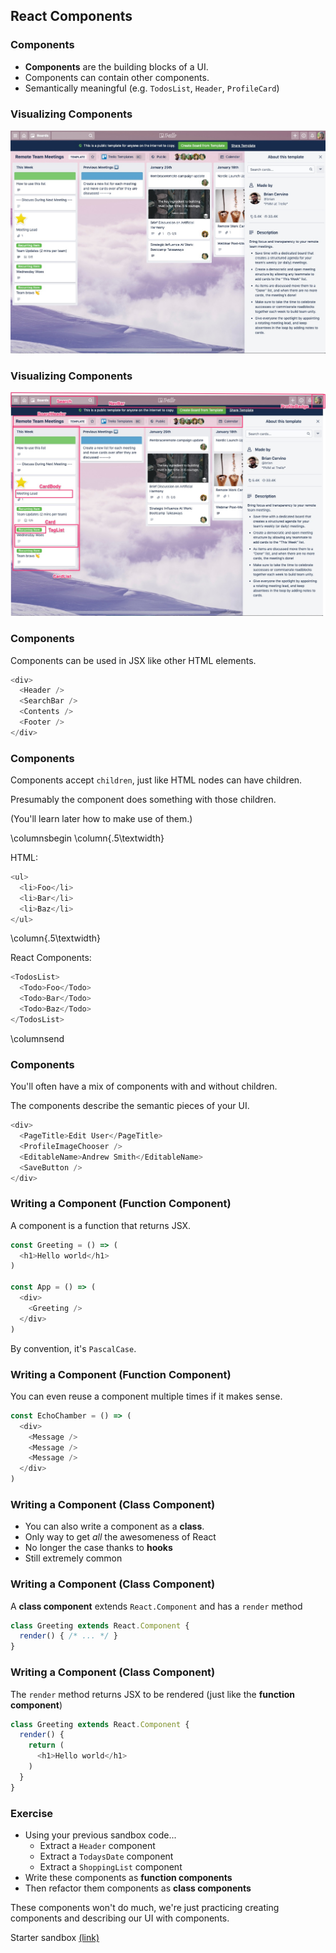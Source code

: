 ## React Components

### Components

* **Components** are the building blocks of a UI.
* Components can contain other components.
* Semantically meaningful (e.g. `TodosList`, `Header`, `ProfileCard`)

### Visualizing Components

![](./images/trello-components.jpg)

### Visualizing Components

![](./images/trello-components-annotated.jpg)

### Components

Components can be used in JSX like other HTML elements.

```javascript
<div>
  <Header />
  <SearchBar />
  <Contents />
  <Footer />
</div>
```

### Components

Components accept `children`, just like HTML nodes can have children.

Presumably the component does something with those children. 

(You'll learn later how to make use of them.)

\columnsbegin
\column{.5\textwidth}

HTML:

```javascript
<ul>
  <li>Foo</li>
  <li>Bar</li>
  <li>Baz</li>
</ul>
```

\column{.5\textwidth}

React Components:

```javascript
<TodosList>
  <Todo>Foo</Todo>
  <Todo>Bar</Todo>
  <Todo>Baz</Todo>
</TodosList>
```
\columnsend

### Components

You'll often have a mix of components with and without children.

The components describe the semantic pieces of your UI.

```javascript
<div>
  <PageTitle>Edit User</PageTitle>
  <ProfileImageChooser />
  <EditableName>Andrew Smith</EditableName>
  <SaveButton />
</div>
```

### Writing a Component (Function Component)

A component is a function that returns JSX.

```javascript
const Greeting = () => (
  <h1>Hello world</h1>
)

const App = () => (
  <div>
    <Greeting />
  </div>
)
```

By convention, it's `PascalCase`.

### Writing a Component (Function Component)

You can even reuse a component multiple times if it makes sense.

```javascript
const EchoChamber = () => (
  <div>
    <Message />
    <Message />
    <Message />
  </div>
)
```

### Writing a Component (Class Component)

* You can also write a component as a **class**.
* Only way to get *all* the awesomeness of React
* No longer the case thanks to **hooks**
* Still extremely common

### Writing a Component (Class Component)

A **class component** extends `React.Component` and has a `render` method

```javascript
class Greeting extends React.Component {
  render() { /* ... */ }
}
```

### Writing a Component (Class Component)

The `render` method returns JSX to be rendered (just like the **function component**)

```javascript
class Greeting extends React.Component {
  render() { 
    return (
      <h1>Hello world</h1>
    )
  }
}
```

### Exercise

* Using your previous sandbox code...
  * Extract a `Header` component
  * Extract a `TodaysDate` component
  * Extract a `ShoppingList` component
* Write these components as **function components**
* Then refactor them components as **class components**

These components won't do much, we're just practicing creating components and describing our UI with components.

Starter sandbox [(link)](https://codesandbox.io/s/fervent-liskov-ncjoz?file=/src/App.js)
